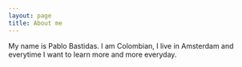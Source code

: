 ```yaml
---
layout: page
title: About me
---
```


My name is Pablo Bastidas. I am Colombian, I live in Amsterdam and everytime I want to learn more and more everyday.
